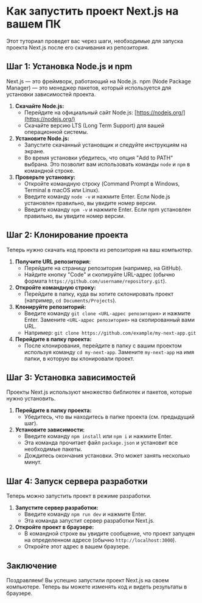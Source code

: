 # Как запустить проект Next.js на вашем ПК

Этот туториал проведет вас через шаги, необходимые для запуска проекта Next.js после его скачивания из репозитория.

## Шаг 1: Установка Node.js и npm

Next.js — это фреймворк, работающий на Node.js. npm (Node Package Manager) — это менеджер пакетов, который используется для установки зависимостей проекта.

1.  **Скачайте Node.js:**
    *   Перейдите на официальный сайт Node.js: [https://nodejs.org/](https://nodejs.org/)
    *   Скачайте версию LTS (Long Term Support) для вашей операционной системы.
2.  **Установите Node.js:**
    *   Запустите скачанный установщик и следуйте инструкциям на экране.
    *   Во время установки убедитесь, что опция "Add to PATH" выбрана. Это позволит вам использовать команды `node` и `npm` в командной строке.
3.  **Проверьте установку:**
    *   Откройте командную строку (Command Prompt в Windows, Terminal в macOS или Linux).
    *   Введите команду `node -v` и нажмите Enter. Если Node.js установлен правильно, вы увидите номер версии.
    *   Введите команду `npm -v` и нажмите Enter. Если npm установлен правильно, вы увидите номер версии.

## Шаг 2: Клонирование проекта

Теперь нужно скачать код проекта из репозитория на ваш компьютер.

1.  **Получите URL репозитория:**
    *   Перейдите на страницу репозитория (например, на GitHub).
    *   Найдите кнопку "Code" и скопируйте URL-адрес (обычно формата `https://github.com/username/repository.git`).
2.  **Откройте командную строку:**
    *   Перейдите в папку, куда вы хотите склонировать проект (например, `cd Documents/Projects`).
3.  **Клонируйте репозиторий:**
    *   Введите команду `git clone <URL-адрес репозитория>` и нажмите Enter. Замените `<URL-адрес репозитория>` на скопированный вами URL.
    *   Например: `git clone https://github.com/example/my-next-app.git`
4. **Перейдите в папку проекта:**
    * После клонирования, перейдите в папку с вашим проектом используя команду `cd my-next-app`. Замените `my-next-app` на имя папки, в которую вы клонировали проект.

## Шаг 3: Установка зависимостей

Проекты Next.js используют множество библиотек и пакетов, которые нужно установить.

1.  **Перейдите в папку проекта:**
    *   Убедитесь, что вы находитесь в папке проекта (см. предыдущий шаг).
2.  **Установите зависимости:**
    *   Введите команду `npm install` или `npm i` и нажмите Enter.
    *   Эта команда прочитает файл `package.json` и установит все необходимые пакеты.
    * Дождитесь окончания установки. Это может занять несколько минут.

## Шаг 4: Запуск сервера разработки

Теперь можно запустить проект в режиме разработки.

1.  **Запустите сервер разработки:**
    *   Введите команду `npm run dev` и нажмите Enter.
    * Эта команда запустит сервер разработки Next.js.
2.  **Откройте проект в браузере:**
    *   В командной строке вы увидите сообщение, что проект запущен на определенном адресе (обычно `http://localhost:3000`).
    *   Откройте этот адрес в вашем браузере.

## Заключение

Поздравляем! Вы успешно запустили проект Next.js на своем компьютере. Теперь вы можете изменять код и видеть результаты в браузере.
